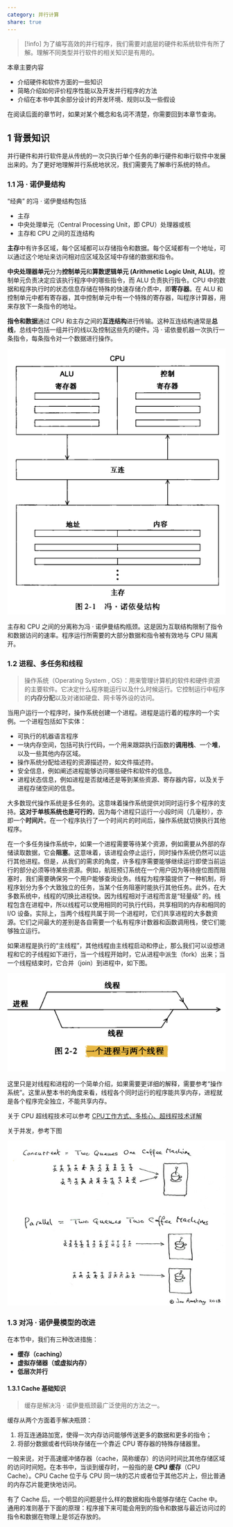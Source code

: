 ```yaml
---
category: 并行计算
share: true
---
```


> [!info] 
>为了编写高效的并行程序，我们需要对底层的硬件和系统软件有所了解。理解不同类型并行软件的相关知识是有用的。

本章主要内容

- 介绍硬件和软件方面的一些知识
- 简略介绍如何评价程序性能以及开发并行程序的方法
- 介绍在本书中其余部分设计的开发环境、规则以及一些假设

在阅读后面的章节时，如果对某个概念和名词不清楚，你需要回到本章节查询。

## 1 背景知识

并行硬件和并行软件是从传统的一次只执行单个任务的串行硬件和串行软件中发展出来的。为了更好地理解并行系统地状况，我们需要先了解串行系统的特点。

### 1.1 冯 · 诺伊曼结构

“经典” 的冯 · 诺伊曼结构包括

- 主存
- 中央处理单元（Central Processing Unit，即 CPU）处理器或核
- 主存和 CPU 之间的互连结构

**主存**中有许多区域，每个区域都可以存储指令和数据。每个区域都有一个地址，可以通过这个地址来访问相对应区域及区域中存储的数据和指令。

**中央处理器单元**分为**控制单元**和**算数逻辑单元 (Arithmetic Logic Unit, ALU)**。控制单元负责决定应该执行程序中的哪些指令，而 ALU 负责执行指令。CPU 中的数据和程序执行时的状态信息存储在特殊的快速存储介质中，即**寄存器**。在 ALU 和控制单元中都有寄存器，其中控制单元中有一个特殊的寄存器，叫程序计算器，用来存放下一条指令的地址。

**指令和数据**通过 CPU 和主存之间的**互连结构**进行传输。这种互连结构通常是**总线**，总线中包括一组并行的线以及控制这些先的硬件。冯 · 诺依曼机器一次执行一条指令，每条指令对一个数据进行操作。

![1并行硬件和并行软件_image_1.png](../assets/img/1%E5%B9%B6%E8%A1%8C%E7%A1%AC%E4%BB%B6%E5%92%8C%E5%B9%B6%E8%A1%8C%E8%BD%AF%E4%BB%B6_image_1.png)

主存和 CPU 之间的分离称为冯 · 诺伊曼结构瓶颈。这是因为互联结构限制了指令和数据访问的速率。程序运行所需要的大部分数据和指令被有效地与 CPU 隔离开。

### 1.2 进程、多任务和线程

>操作系统（Operating System , OS）：用来管理计算机的软件和硬件资源的主要软件。它决定什么程序能运行以及什么时候运行。它控制运行中程序的**内存分配**以及对诸如硬盘、网卡等外设的访问。

当用户运行一个程序时，操作系统创建一个进程。进程是运行着的程序的一个实例。一个进程包括如下实体：

- 可执行的机器语言程序
- 一块内存空间，包括可执行代码，一个用来跟踪执行函数的**调用栈**、一个**堆**，以及一些其他内存区域。
- 操作系统分配给进程的资源描述符，如文件描述符。
- 安全信息，例如阐述进程能够访问哪些硬件和软件的信息。
- 进程状态信息，例如进程是否就绪还是等到某些资源、寄存器内容，以及关于进程存储空间的信息。

大多数现代操作系统是多任务的。这意味着操作系统提供对同时运行多个程序的支持。**这对于单核系统也是可行的**，因为每个进程只运行一小段时间（几毫秒），亦即一个**时间片**。在一个程序执行了一个时间片的时间后，操作系统就切换执行其他程序。

在一个多任务操作系统中，如果一个进程需要等待某个资源，例如需要从外部的存储读取数据，它会**阻塞**。这意味着，该进程会停止运行，同时操作系统仍然可以运行其他进程。但是，从我们的需求的角度，许多程序需要能够继续运行即使当前运行的部分必须等待某些资源。例如，航班预订系统在一个用户因为等待座位图而阻塞时，我们需要确保另一个用户能够查询业务。线程为程序猿提供了一种机制，将程序划分为多个大致独立的任务，当某个任务阻塞时能执行其他任务。此外，在大多数系统中，线程的切换比进程快。因为线程相对于进程而言是“轻量级” 的。线程包含在进程中，所以线程可以使用相同的可执行代码，共享相同的内存和相同的 I/O 设备。实际上，当两个线程共属于同一个进程时，它们共享进程的大多数资源。它们之间最大的差别是各自需要一个私有程序计数器和函数调用栈，使它们能够独立运行。

如果进程是执行的“主线程”，其他线程由主线程启动和停止，那么我们可以设想进程和它的子线程如下进行，当一个线程开始时，它从进程中派生（fork）出来；当一个线程结束时，它合并（join）到进程中，如下图。

![1并行硬件和并行软件_image_2.png](../assets/img/1%E5%B9%B6%E8%A1%8C%E7%A1%AC%E4%BB%B6%E5%92%8C%E5%B9%B6%E8%A1%8C%E8%BD%AF%E4%BB%B6_image_2.png)

这里只是对线程和进程的一个简单介绍，如果需要更详细的解释，需要参考“操作系统”。这里从整本书的角度来看，线程各个同时运行的程序能共享内存，进程就是各个程序完全独立，不能共享内存。

关于 CPU 超线程技术可以参考 [CPU工作方式、多核心、超线程技术详解](https://zhuanlan.zhihu.com/p/52112475)

关于并发，参考下图

![1并行硬件和并行软件_image_3.png](../assets/img/1%E5%B9%B6%E8%A1%8C%E7%A1%AC%E4%BB%B6%E5%92%8C%E5%B9%B6%E8%A1%8C%E8%BD%AF%E4%BB%B6_image_3.png)

### 1.3 对冯 · 诺伊曼模型的改进

在本节中，我们有三种改进措施：

- **缓存（caching）**
- **虚拟存储器（或虚拟内存）**
- **低层次并行**

#### 1.3.1 Cache 基础知识

>缓存是解决冯 · 诺伊曼瓶颈最广泛使用的方法之一。

缓存从两个方面着手解决瓶颈：

1. 将互连通路加宽，使得一次内存访问能够传送更多的数据和更多的指令；
2. 将部分数据或者代码块存储在一个靠近 CPU 寄存器的特殊存储器里。

一般来说，对于高速缓冲储存器（cache，简称缓存）的访问时间比其他存储区域的访问时间短。在本书中，当谈到缓存时，一般指的是 **CPU 缓存**（CPU Cache）。CPU Cache 位于与 CPU 同一块的芯片或者位于其他芯片上，但比普通的内存芯片能更快地访问。

有了 Cache 后，一个明显的问题是什么样的数据和指令能够存储在 Cache 中。通用的准则基于下面的原理：程序接下来可能会用到的指令和数据与最近访问过的指令和数据在物理上是邻近存放的。
